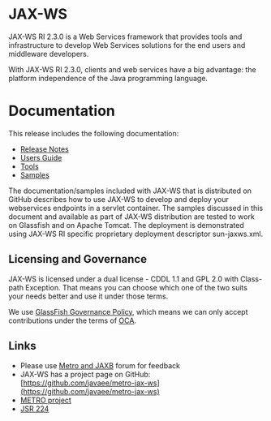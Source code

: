 # JAX-WS

JAX-WS RI 2.3.0  is a Web Services framework that provides tools and infrastructure to develop Web Services solutions for the end users and middleware developers.

With JAX-WS RI 2.3.0, clients and web services have a big advantage: the platform independence of the Java programming language.

# Documentation
This release includes the following documentation:
- [Release Notes](https://javaee.github.io/metro-jax-ws/doc/user-guide/ch02.html)
- [Users Guide](https://javaee.github.io/metro-jax-ws/doc/user-guide/ch03.html)
- [Tools](https://javaee.github.io/metro-jax-ws/doc/user-guide/ch04.html)
- [Samples](https://javaee.github.io/metro-jax-ws/doc/user-guide/ch07.html)

The documentation/samples included with JAX-WS that is distributed on GitHub describes how to use JAX-WS to develop and deploy your webservices endpoints in a servlet container. The samples discussed in this document and available as part of JAX-WS distribution are tested to work on Glassfish and on Apache Tomcat. The deployment is demonstrated using JAX-WS RI specific proprietary deployment descriptor sun-jaxws.xml. 

## Licensing and Governance

JAX-WS is licensed under a dual license - CDDL 1.1 and GPL 2.0 with Class-path Exception. 
That means you can choose which one of the two suits your needs better and use it under those terms.

We use [GlassFish Governance Policy](https://javaee.github.io/metro-jax-ws/CONTRIBUTING), 
which means we can only accept contributions under the 
terms of [OCA](http://oracle.com/technetwork/goto/oca).

## Links
- Please use [Metro and JAXB](https://javaee.groups.io/g/metro) forum for feedback
- JAX-WS has a project page on GitHub: [https://github.com/javaee/metro-jax-ws](https://github.com/javaee/metro-jax-ws)
- [METRO project](https://javaee.github.io/metro)
- [JSR 224](https://jcp.org/en/jsr/detail?id=224)
